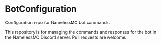 # BotConfiguration
Configuration repo for NamelessMC bot commands.

This repository is for managing the commands and responses for the bot in the NamelessMC Discord server.
Pull requests are welcome.
